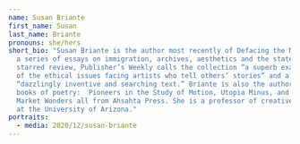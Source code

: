 ```yaml
---
name: Susan Briante
first_name: Susan
last_name: Briante
pronouns: she/hers
short_bio: "Susan Briante is the author most recently of Defacing the Monument,
  a series of essays on immigration, archives, aesthetics and the state. In a
  starred review, Publisher’s Weekly calls the collection “a superb examination
  of the ethical issues facing artists who tell others’ stories” and a
  “dazzlingly inventive and searching text.” Briante is also the author of three
  books of poetry:  Pioneers in the Study of Motion, Utopia Minus, and The
  Market Wonders all from Ahsahta Press. She is a professor of creative writing
  at the University of Arizona."
portraits:
  - media: 2020/12/susan-briante
---
```

